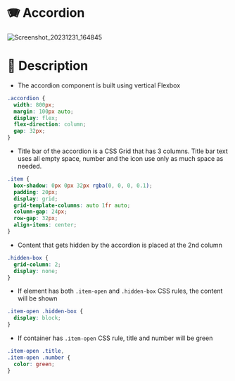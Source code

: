 # 🪗 Accordion

![Screenshot_20231231_164845](https://github.com/Edveika/Udemy-HTML-CSS/assets/113787144/43a63aad-0e6b-45ae-8e69-7a85584fc3c7)

# 📜 Description

* The accordion component is built using vertical Flexbox

```css
.accordion {
  width: 800px;
  margin: 100px auto;
  display: flex;
  flex-direction: column;
  gap: 32px;
}
```

* Title bar of the accordion is a CSS Grid that has 3 columns. Title bar text uses all empty space, number and the icon use only as much space as needed.

```css
.item {
  box-shadow: 0px 0px 32px rgba(0, 0, 0, 0.1);
  padding: 20px;
  display: grid;
  grid-template-columns: auto 1fr auto;
  column-gap: 24px;
  row-gap: 32px;
  align-items: center;
}
```

* Content that gets hidden by the accordion is placed at the 2nd column

```css
.hidden-box {
  grid-column: 2;
  display: none;
}
```

* If element has both `.item-open` and `.hidden-box` CSS rules, the content will be shown

```css
.item-open .hidden-box {
  display: block;
}
```

* If container has `.item-open` CSS rule, title and number will be green

```css
.item-open .title,
.item-open .number {
  color: green;
}
```
